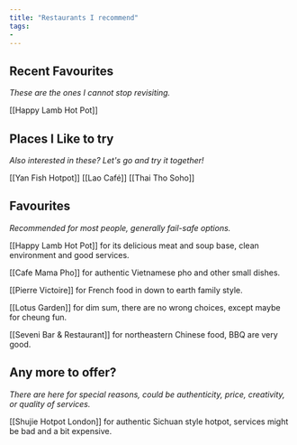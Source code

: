 ```yaml
---
title: "Restaurants I recommend"
tags: 
- 
---
```


## Recent Favourites
*These are the ones I cannot stop revisiting.*

[[Happy Lamb Hot Pot]]


## Places I Like to try
*Also interested in these? Let's go and try it together!*

[[Yan Fish Hotpot]]
[[Lao Café]]
[[Thai Tho Soho]]


## Favourites 
*Recommended for most people, generally fail-safe options.*

[[Happy Lamb Hot Pot]] for its delicious meat and soup base, clean environment and good services.

[[Cafe Mama Pho]] for authentic Vietnamese pho and other small dishes.

[[Pierre Victoire]] for French food in down to earth family style.

[[Lotus Garden]] for dim sum, there are no wrong choices, except maybe for cheung fun.

[[Seveni Bar & Restaurant]] for northeastern Chinese food, BBQ are very good.

## Any more to offer?
*There are here for special reasons, could be authenticity, price, creativity, or quality of services.*

[[Shujie Hotpot London]] for authentic Sichuan style hotpot, services might be bad and a bit expensive.

